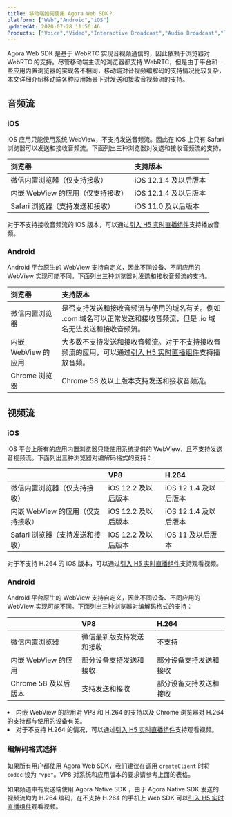 ```yaml
---
title: 移动端如何使用 Agora Web SDK？
platform: ["Web","Android","iOS"]
updatedAt: 2020-07-28 11:56:46
Products: ["Voice","Video","Interactive Broadcast","Audio Broadcast","live-streaming"]
---
```

Agora Web SDK 是基于 WebRTC 实现音视频通信的，因此依赖于浏览器对 WebRTC 的支持。尽管移动端主流的浏览器都支持 WebRTC，但是由于平台和一些应用内置浏览器的实现各不相同，移动端对音视频编解码的支持情况比较复杂，本文详细介绍移动端各种应用场景下对发送和接收音视频流的支持。

## 音频流

### iOS

iOS 应用只能使用系统 WebView，不支持发送音频流。因此在 iOS 上只有 Safari 浏览器可以发送和接收音频流。下面列出三种浏览器对发送和接收音频流的支持。

| 浏览器                       | 支持版本              |
| :-------------------------------- | :-------------------- |
| 微信内置浏览器（仅支持接收）      | iOS 12.1.4 及以后版本 |
| 内嵌 WebView 的应用（仅支持接收） | iOS 12.1.4 及以后版本 |
| Safari 浏览器（支持发送和接收）   | iOS 11.0 及以后版本   |

<div class="alert note">对于不支持接收音频流的 iOS 版本，可以通过<a href="https://docs.agora.io/cn/Interactive%20Broadcast/web_in_app?platform=Web">引入 H5 实时直播组件</a >支持播放音频。</div>


### Android

Android 平台原生的 WebView 支持自定义，因此不同设备、不同应用的 WebView 实现可能不同。下面列出三种浏览器对发送和接收音频流的支持。

| 浏览器      | 支持版本                                            |
| :------------------ | :----------------------------------------------------------- |
| 微信内置浏览器      | 是否支持发送和接收音频流与使用的域名有关。例如 .com 域名可以正常发送和接收音频流，但是 .io 域名无法发送和接收音频流。 |
| 内嵌 WebView 的应用 | 大多数不支持发送和接收音频流。对于不支持接收音频流的应用，可以通过[引入 H5 实时直播组件](/cn/Interactive%20Broadcast/web_in_app?platform=Web)支持播放音频。 |
| Chrome 浏览器       | Chrome 58 及以上版本支持发送和接收音频流。                   |

## 视频流

### iOS

iOS 平台上所有的应用内置浏览器只能使用系统提供的 WebView，且不支持发送音视频流。下面列出三种浏览器对编解码格式的支持：

|                                   | VP8                 | H.264                 |
| :-------------------------------- | :------------------ | :-------------------- |
| 微信内置浏览器（仅支持接收）      | iOS 12.2 及以后版本 | iOS 12.1.4 及以后版本 |
| 内嵌 WebView 的应用（仅支持接收） | iOS 12.2 及以后版本 | iOS 12.1.4 及以后版本 |
| Safari 浏览器（支持发送和接收）   | iOS 12.2 及以后版本 | iOS 11 及以后版本     |

<div class="alert note">对于不支持  H.264 的 iOS 版本，可以通过<a href="https://docs.agora.io/cn/Interactive%20Broadcast/web_in_app?platform=Web">引入 H5 实时直播组件</a >支持观看视频。</div>

### Android

Android 平台原生的 WebView 支持自定义，因此不同设备、不同应用的 WebView 实现可能不同。下面列出三种浏览器对编解码格式的支持：

|                      | VP8                      | H.264                  |
| :------------------- | :----------------------- | :--------------------- |
| 微信内置浏览器       | 微信最新版支持发送和接收 | 不支持                 |
| 内嵌 WebView 的应用  | 部分设备支持发送和接收   | 部分设备支持发送和接收 |
| Chrome 58 及以后版本 | 支持发送和接收           | 部分设备支持发送和接收 |

<div class="alert note"><li>内嵌 WebView 的应用对 VP8 和 H.264 的支持以及 Chrome 浏览器对 H.264 的支持都与使用的设备有关。<li>对于不支持 H.264 的情况，可以通过<a href="https://docs.agora.io/cn/Interactive%20Broadcast/web_in_app?platform=Web">引入 H5 实时直播组件</a >支持观看视频。</li></div>

### 编解码格式选择

如果所有用户都使用 Agora Web SDK，我们建议在调用 `createClient` 时将 `codec` 设为 `"vp8"`。VP8 对系统和应用版本的要求请参考上面的表格。

如果频道中有发送端使用 Agora Native SDK ，由于 Agora Native SDK 发送的视频流均为 H.264 编码，在不支持 H.264 的手机上 Web SDK 可以[引入 H5 实时直播组件](/cn/Interactive%20Broadcast/web_in_app?platform=Web)观看视频。